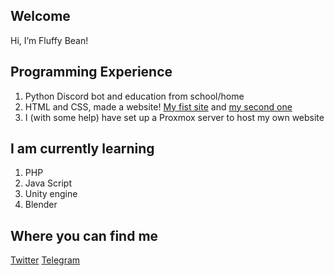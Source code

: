 Welcome
-------
Hi, I’m Fluffy Bean!

Programming Experience
-------
1. Python Discord bot and education from school/home
2. HTML and CSS, made a website! [My fist site](https://fluffy.1x.no) and [my second one](https://uwu.fluffybean.gay)
3. I (with some help) have set up a Proxmox server to host my own website

I am currently learning
-------
1. PHP
2. Java Script
3. Unity engine
4. Blender

Where you can find me
-------
[Twitter](https://twitter.com/fluffybeanUwU)
[Telegram](https://t.me/Fluffy_Bean)
